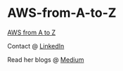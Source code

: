 # AWS-from-A-to-Z

<a href="https://dasikamadhu.github.io/AWS-from-A-to-Z/index.html"> AWS from A to Z </a>

<p> Contact @ <a href="https://www.linkedin.com/in/dasika-madhu-nimeshika/"> LinkedIn </a></p>
<p>Read her blogs @ <a href="https://madhue.medium.com"> Medium </a></p>
